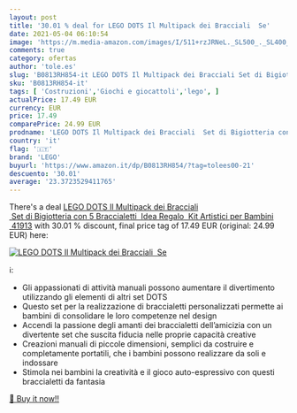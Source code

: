 ```yaml
---
layout: post
title: '30.01 % deal for LEGO DOTS Il Multipack dei Bracciali  Se'
date: 2021-05-04 06:10:54
image: 'https://m.media-amazon.com/images/I/511+rzJRNeL._SL500_._SL400_.jpg'
comments: true
category: ofertas
author: 'tole.es'
slug: 'B0813RH854-it LEGO DOTS Il Multipack dei Bracciali Set di Bigiotteria...'
sku: 'B0813RH854-it'
tags: [ 'Costruzioni','Giochi e giocattoli','lego', ]
actualPrice: 17.49 EUR
currency: EUR
price: 17.49
comparePrice: 24.99 EUR
prodname: 'LEGO DOTS Il Multipack dei Bracciali  Set di Bigiotteria con 5 Braccialetti  Idea Regalo  Kit Artistici per Bambini  41913'
country: 'it'
flag: '🇮🇹'
brand: 'LEGO'
buyurl: 'https://www.amazon.it/dp/B0813RH854/?tag=tolees00-21'
descuento: '30.01'
average: '23.3723529411765'
---
```


There's a deal [LEGO DOTS Il Multipack dei Bracciali  Set di Bigiotteria con 5 Braccialetti  Idea Regalo  Kit Artistici per Bambini  41913](https://www.amazon.it/dp/B0813RH854/?tag=tolees00-21)  with  30.01 % discount, final price tag of  17.49 EUR (original: 24.99 EUR) here:

[![LEGO DOTS Il Multipack dei Bracciali  Se](https://m.media-amazon.com/images/I/511+rzJRNeL._SL500_._SL400_.jpg)](https://www.amazon.it/dp/B0813RH854/?tag=tolees00-21)

ℹ️:

- Gli appassionati di attività manuali possono aumentare il divertimento utilizzando gli elementi di altri set DOTS
- Questo set per la realizzazione di braccialetti personalizzati permette ai bambini di consolidare le loro competenze nel design
- Accendi la passione degli amanti dei braccialetti dell’amicizia con un divertente set che suscita fiducia nelle proprie capacità creative
- Creazioni manuali di piccole dimensioni, semplici da costruire e completamente portatili, che i bambini possono realizzare da soli e indossare
- Stimola nei bambini la creatività e il gioco auto-espressivo con questi braccialetti da fantasia

[🛒 Buy it now!!](https://www.amazon.it/dp/B0813RH854/?tag=tolees00-21)
